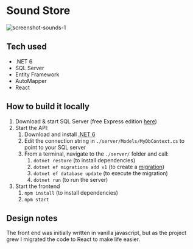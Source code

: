 # Sound Store

![screenshot-sounds-1](https://user-images.githubusercontent.com/67283034/178149055-fbaff8ca-07b2-41b9-83e7-153fa36fa8a5.png)

## Tech used

* .NET 6
* SQL Server
* Entity Framework
* AutoMapper
* React

## How to build it locally

1. Download & start SQL Server (free Express edition [here](https://go.microsoft.com/fwlink/?linkid=866658))
2. Start the API:  
    1. Download and install [.NET 6](https://dotnet.microsoft.com/en-us/download)  
    1. Edit the connection string in `./server/Models/MyDbContext.cs` to point to your SQL server  
    2. From a terminal, navigate to the `./server/` folder and call:  
        1. `dotnet restore` (to install dependencies)  
        1. `dotnet ef migrations add v1` (to create a [migration](https://learn.microsoft.com/en-us/ef/core/managing-schemas/migrations))  
        2. `dotnet ef database update` (to execute the migration)  
        3. `dotnet run` (to run the server)  
3. Start the frontend  
    1. `npm install` (to install dependencies)  
    2. `npm start`  

## Design notes

The front end was initially written in vanilla javascript, but as the project grew I migrated the code to React to make life easier.